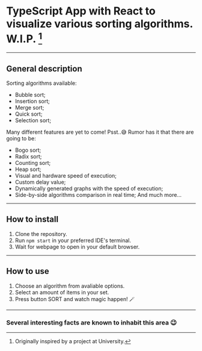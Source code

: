 # TypeScript App with React to visualize various sorting algorithms. W.I.P. [^1]
---
## General description
Sorting algorithms available:
* Bubble sort;
* Insertion sort;
* Merge sort;
* Quick sort;
* Selection sort;
  
Many different features are yet to come! 
Psst..😅 Rumor has it that there are going to be:
- Bogo sort;
- Radix sort;
- Counting sort;
- Heap sort;
- Visual and hardware speed of execution;
- Custom delay value;
- Dynamically generated graphs with the speed of execution;
- Side-by-side algorithms comparison in real time;
And much more... 
---
## How to install
1. Clone the repository.
2. Run `npm start` in your preferred IDE's terminal.
3. Wait for webpage to open in your default browser.
---
## How to use
1. Choose an algorithm from avaliable options.
2. Select an amount of items in your set.
3. Press button SORT and watch magic happen! 🪄
---
### Several interesting facts are known to inhabit this area 😉
[^1]: Originally inspired by a project at University.
